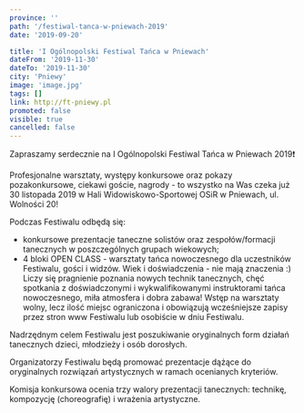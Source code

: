 ```yaml
---
province: ''
path: '/festiwal-tanca-w-pniewach-2019'
date: '2019-09-20'

title: 'I Ogólnopolski Festiwal Tańca w Pniewach'
dateFrom: '2019-11-30'
dateTo: '2019-11-30'
city: 'Pniewy'
image: 'image.jpg'
tags: []
link: http://ft-pniewy.pl
promoted: false
visible: true
cancelled: false
---
```

Zapraszamy serdecznie na I Ogólnopolski Festiwal Tańca w Pniewach 2019❗
 
Profesjonalne warsztaty, występy konkursowe oraz pokazy pozakonkursowe, ciekawi goście, nagrody - to wszystko na Was czeka już 30 listopada 2019 w Hali Widowiskowo-Sportowej OSiR w Pniewach, ul. Wolności 20! 

Podczas Festiwalu odbędą się:
- konkursowe prezentacje taneczne solistów oraz zespołów/formacji tanecznych w poszczególnych grupach wiekowych;
- 4 bloki OPEN CLASS - warsztaty tańca nowoczesnego dla uczestników Festiwalu, gości i widzów. Wiek i doświadczenia - nie mają znaczenia :) Liczy się pragnienie poznania nowych technik tanecznych, chęć spotkania z doświadczonymi i wykwalifikowanymi instruktorami tańca nowoczesnego, miła atmosfera i dobra zabawa! Wstęp na warsztaty wolny, lecz ilość miejsc ograniczona i obowiązują wcześniejsze zapisy przez stron www Festiwalu lub osobiście w dniu Festiwalu.

Nadrzędnym celem Festiwalu jest poszukiwanie oryginalnych form działań tanecznych dzieci, młodzieży i osób dorosłych.
 
Organizatorzy Festiwalu będą promować prezentacje dążące do oryginalnych rozwiązań artystycznych w ramach ocenianych kryteriów.
 
Komisja konkursowa ocenia trzy walory prezentacji tanecznych: technikę, kompozycję (choreografię) i wrażenia artystyczne.
 